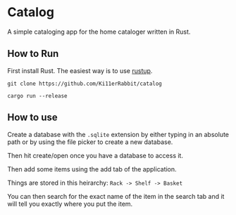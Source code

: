 # Catalog
A simple cataloging app for the home cataloger written in Rust.



## How to Run
First install Rust. The easiest way is to use [rustup](https://www.rust-lang.org/tools/install).

`git clone https://github.com/Ki11erRabbit/catalog`

`cargo run --release`

## How to use
Create a database with the `.sqlite` extension by either typing in an absolute path or by using the file picker to create a new database.

Then hit create/open once you have a database to access it.

Then add some items using the add tab of the application.

Things are stored in this heirarchy: `Rack -> Shelf -> Basket`

You can then search for the exact name of the item in the search tab and it will tell you exactly where you put the item.
